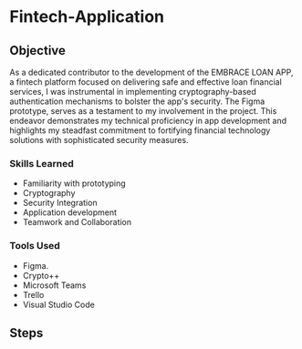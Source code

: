 # Fintech-Application

## Objective
As a dedicated contributor to the development of the EMBRACE LOAN APP, a fintech platform focused on delivering safe and effective loan financial services, I was instrumental in implementing cryptography-based authentication mechanisms to bolster the app's security. The Figma prototype, serves as a testament to my involvement in the project. This endeavor demonstrates my technical proficiency in app development and highlights my steadfast commitment to fortifying financial technology solutions with sophisticated security measures.


### Skills Learned

- Familiarity with prototyping
- Cryptography
- Security Integration 
- Application development
- Teamwork and Collaboration

### Tools Used

- Figma.
- Crypto++
- Microsoft Teams
- Trello
- Visual Studio Code

## Steps
